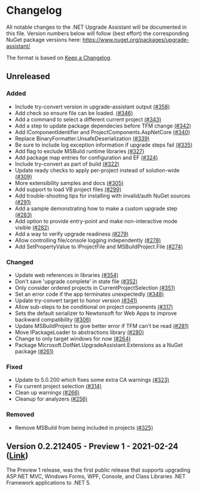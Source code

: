 # Changelog
All notable changes to the .NET Upgrade Assistant will be documented in this file. Version numbers below will follow (best effort) the corresponding NuGet package versions here: https://www.nuget.org/packages/upgrade-assistant/

The format is based on [Keep a Changelog](http://keepachangelog.com/en/1.0.0/).

## Unreleased
### Added
- Include try-convert version in upgrade-assistant output [(#358)](https://github.com/dotnet/upgrade-assistant/pull/358)
- Add check so ensure file can be loaded. [(#346)](https://github.com/dotnet/upgrade-assistant/pull/346)
- Add a command to select a different current project [(#343)](https://github.com/dotnet/upgrade-assistant/pull/343)
- Add a step to update package dependecies before TFM change [(#342)](https://github.com/dotnet/upgrade-assistant/pull/342)
- Add IComponentIdentifier and ProjectComponents.AspNetCore [(#340)](https://github.com/dotnet/upgrade-assistant/pull/340)
- Replace BinaryFormatter.UnsafeDeserialization [(#339)](https://github.com/dotnet/upgrade-assistant/pull/339)
- Be sure to include log exception information if upgrade steps fail [(#335)](https://github.com/dotnet/upgrade-assistant/pull/335)
- Add flag to exclude MSBuild runtime libraries [(#327)](https://github.com/dotnet/upgrade-assistant/pull/327)
- Add package map entries for configuration and EF [(#324)](https://github.com/dotnet/upgrade-assistant/pull/324)
- Include try-convert as part of build [(#322)](https://github.com/dotnet/upgrade-assistant/pull/322)
- Update ready checks to apply per-project instead of solution-wide [(#309)](https://github.com/dotnet/upgrade-assistant/pull/309)
- More extensibility samples and docs [(#305)](https://github.com/dotnet/upgrade-assistant/pull/305)
- Add support to load VB project files [(#299)](https://github.com/dotnet/upgrade-assistant/pull/299)
- Add trouble-shooting tips for installing with invalid/auth NuGet sources [(#291)](https://github.com/dotnet/upgrade-assistant/pull/291)
- Add a sample demonstrating how to make a custom upgrade step [(#283)](https://github.com/dotnet/upgrade-assistant/pull/283)
- Add option to provide entry-point and make non-interactive mode visible [(#282)](https://github.com/dotnet/upgrade-assistant/pull/282)
- Add a way to verify upgrade readiness [(#279)](https://github.com/dotnet/upgrade-assistant/pull/279)
- Allow controlling file/console logging independently [(#278)](https://github.com/dotnet/upgrade-assistant/pull/278)
- Add SetPropertyValue to IProjectFile and MSBuildProject.File [(#274)](https://github.com/dotnet/upgrade-assistant/pull/274)

### Changed
- Update web references in libraries [(#354)](https://github.com/dotnet/upgrade-assistant/pull/354)
- Don't save 'upgrade complete' in state file [(#352)](https://github.com/dotnet/upgrade-assistant/pull/352)
- Only consider ordered projects in CurrentProjectSelection [(#351)](https://github.com/dotnet/upgrade-assistant/pull/351)
- Set an error code if the app terminates unexpectedly [(#348)](https://github.com/dotnet/upgrade-assistant/pull/348)
- Update try-convert target to honor version [(#341)](https://github.com/dotnet/upgrade-assistant/pull/341)
- Allow sub-steps to be conditional on project components [(#317)](https://github.com/dotnet/upgrade-assistant/pull/317)
- Sets the default serializer to Newtonsoft for Web Apps to improve backward compatibility [(#306)](https://github.com/dotnet/upgrade-assistant/pull/306)
- Update MSBuildProject to give better error if TFM can't be read [(#281)](https://github.com/dotnet/upgrade-assistant/pull/281)
- Move IPackageLoader to abstractions library [(#280)](https://github.com/dotnet/upgrade-assistant/pull/280)
- Change to only target windows for now [(#264)](https://github.com/dotnet/upgrade-assistant/pull/264)
- Package Microsoft.DotNet.UpgradeAssistant.Extensions as a NuGet package [(#261)](https://github.com/dotnet/upgrade-assistant/pull/261)

### Fixed
- Update to 5.0.200 which fixes some extra CA warnings [(#323)](https://github.com/dotnet/upgrade-assistant/pull/323)
- Fix current project selection [(#314)](https://github.com/dotnet/upgrade-assistant/pull/314)
- Clean up warnings [(#266)](https://github.com/dotnet/upgrade-assistant/pull/266)
- Cleanup for analyzers [(#256)](https://github.com/dotnet/upgrade-assistant/pull/256)

### Removed
- Remove MSBuild from being included in projects [(#325)](https://github.com/dotnet/upgrade-assistant/pull/325)


## Version 0.2.212405 - Preview 1 - 2021-02-24  ([Link](https://www.nuget.org/packages/upgrade-assistant/0.2.212405))

The Preview 1 release, was the first public release that supports upgrading ASP.NET MVC, Windows Forms, WPF, Console, and Class Libraries .NET Framework applications to .NET 5.
